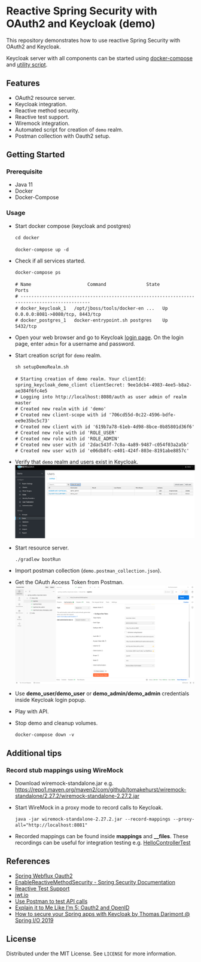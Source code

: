 # Reactive Spring Security with OAuth2 and Keycloak (demo)

This repository demonstrates how to use reactive Spring Security with OAuth2 and Keycloak.

Keycloak server with all components can be started using [docker-compose](./docker/docker-compose.yml) and [utility script](./docker/setupDemoRealm.sh).

## Features

* OAuth2 resource server.
* Keycloak integration.
* Reactive method security.
* Reactive test support.
* Wiremock integration.  
* Automated script for creation of `demo` realm.
* Postman collection with Oauth2 setup.

## Getting Started

### Prerequisite

* Java 11
* Docker
* Docker-Compose

### Usage

* Start docker compose (keycloak and postgres)
  ```shell
  cd docker
  
  docker-compose up -d
  ```
  
* Check if all services started.
  ```shell
  docker-compose ps   

  # Name                     Command               State                Ports
  # ---------------------------------------------------------------------------------------------
  # docker_keycloak_1   /opt/jboss/tools/docker-en ...   Up      0.0.0.0:8081->8080/tcp, 8443/tcp
  # docker_postgres_1   docker-entrypoint.sh postgres    Up      5432/tcp
  ```
  
* Open your web browser and go to Keycloak [login page](http://localhost:8081/). On the login page, enter `admin` for a username and password.

* Start creation script for `demo` realm.
  ```shell
  sh setupDemoRealm.sh
  
  # Starting creation of demo realm. Your clientId: spring_keycloak_demo_client clientSecret: 9ee1dcb4-4983-4ee5-b8a2-ae384f6fc4e5
  # Logging into http://localhost:8080/auth as user admin of realm master
  # Created new realm with id 'demo'
  # Created new client-scope with id '706cd55d-0c22-4596-bdfe-ee9e35bc5c73'
  # Created new client with id '619b7a78-61eb-4d98-8bce-0b85801d36f6'
  # Created new role with id 'ROLE_USER'
  # Created new role with id 'ROLE_ADMIN'
  # Created new user with id '2dac543f-7c8a-4a89-9487-c054f03a2a5b'
  # Created new user with id 'e06db8fc-e401-424f-803e-8191abe8857c'
  ```

* Verify that `demo` realm and users exist in Keycloak.
  ![keycloak-demo-realm.png](./_docs/img/keycloak-demo-realm.png)

* Start resource server.
  ```shell
  ./gradlew bootRun
  ```
  
* Import postman collection (`demo.postman_collection.json`).

* Get the OAuth Access Token from Postman.
  ![postman-get-oauth-token.png](./_docs/img/postman-get-oauth-token.png)
  
* Use **demo_user/demo_user** or **demo_admin/demo_admin** credentials inside Keycloak login popup.

* Play with API.

* Stop demo and cleanup volumes.
  ```shell
  docker-compose down -v
  ```

## Additional tips

### Record stub mappings using WireMock

* Download wiremock-standalone.jar e.g. https://repo1.maven.org/maven2/com/github/tomakehurst/wiremock-standalone/2.27.2/wiremock-standalone-2.27.2.jar

* Start WireMock in a proxy mode to record calls to Keycloak.
  ```shell
  java -jar wiremock-standalone-2.27.2.jar --record-mappings --proxy-all="http://localhost:8081"
  ```

* Recorded mappings can be found inside **mappings** and **__files**. These recordings can be useful for integration testing e.g. [HelloControllerTest](./src/test/java/com/rbiedrawa/oauth/web/HelloControllerTest.java)

## References

* [Spring Webflux Oauth2](https://docs.spring.io/spring-security/site/docs/5.2.0.M2/reference/html/webflux-oauth2.html)
* [EnableReactiveMethodSecurity - Spring Security Documentation](https://docs.spring.io/spring-security/site/docs/5.1.1.RELEASE/reference/html/jc-erms.html)
* [Reactive Test Support](https://docs.spring.io/spring-security/site/docs/5.1.1.RELEASE/reference/html/test-webflux.html)
* [jwt.io](https://jwt.io/)
* [Use Postman to test API calls](https://developer.mypurecloud.com/api/rest/postman/index.html#enable_authorization)
* [Explain it to Me Like I’m 5: Oauth2 and OpenID](https://www.youtube.com/watch?v=5th6CSQTdpM)
* [How to secure your Spring apps with Keycloak by Thomas Darimont @ Spring I/O 2019](https://www.youtube.com/watch?v=KrOd5wIkqls)

## License

Distributed under the MIT License. See `LICENSE` for more information.
